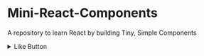 # Mini-React-Components
A repository to learn React by building Tiny, Simple Components 

<details>
  <summary>Like Button</summary>
  <
 </details>
